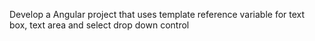 Develop a Angular project that uses template reference variable for text box, text area and select drop down control
